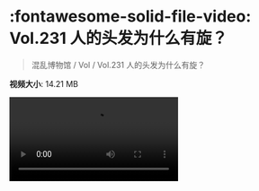 # :fontawesome-solid-file-video: Vol.231 人的头发为什么有旋？

> 混乱博物馆 / Vol / Vol.231 人的头发为什么有旋？

**视频大小**: 14.21 MB

<div class="video"><video src="https://file.hsyhx.top/archive/混乱博物馆/Vol/Vol.231 人的头发为什么有旋？.mp4" controls preload>🤔 您的浏览器不支持 video 标签</video></div>